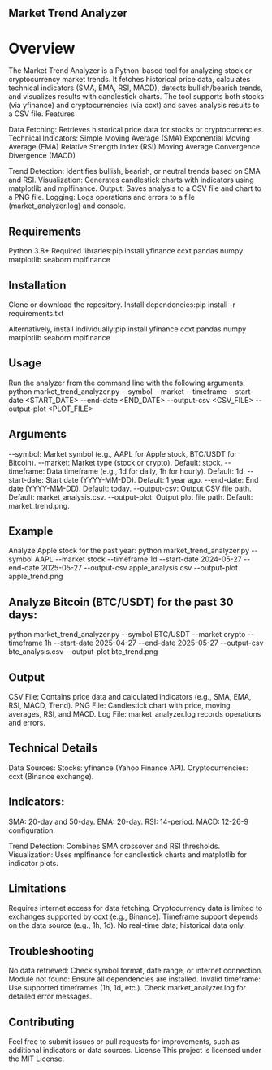 ## Market Trend Analyzer
# Overview
The Market Trend Analyzer is a Python-based tool for analyzing stock or cryptocurrency market trends. It fetches historical price data, calculates technical indicators (SMA, EMA, RSI, MACD), detects bullish/bearish trends, and visualizes results with candlestick charts. The tool supports both stocks (via yfinance) and cryptocurrencies (via ccxt) and saves analysis results to a CSV file.
Features

Data Fetching: Retrieves historical price data for stocks or cryptocurrencies.
Technical Indicators:
Simple Moving Average (SMA)
Exponential Moving Average (EMA)
Relative Strength Index (RSI)
Moving Average Convergence Divergence (MACD)


Trend Detection: Identifies bullish, bearish, or neutral trends based on SMA and RSI.
Visualization: Generates candlestick charts with indicators using matplotlib and mplfinance.
Output: Saves analysis to a CSV file and chart to a PNG file.
Logging: Logs operations and errors to a file (market_analyzer.log) and console.

## Requirements

Python 3.8+
Required libraries:pip install yfinance ccxt pandas numpy matplotlib seaborn mplfinance



## Installation

Clone or download the repository.
Install dependencies:pip install -r requirements.txt

Alternatively, install individually:pip install yfinance ccxt pandas numpy matplotlib seaborn mplfinance



## Usage
Run the analyzer from the command line with the following arguments:
python market_trend_analyzer.py --symbol <SYMBOL> --market <MARKET> --timeframe <TIMEFRAME> --start-date <START_DATE> --end-date <END_DATE> --output-csv <CSV_FILE> --output-plot <PLOT_FILE>

## Arguments

--symbol: Market symbol (e.g., AAPL for Apple stock, BTC/USDT for Bitcoin).
--market: Market type (stock or crypto). Default: stock.
--timeframe: Data timeframe (e.g., 1d for daily, 1h for hourly). Default: 1d.
--start-date: Start date (YYYY-MM-DD). Default: 1 year ago.
--end-date: End date (YYYY-MM-DD). Default: today.
--output-csv: Output CSV file path. Default: market_analysis.csv.
--output-plot: Output plot file path. Default: market_trend.png.

## Example
Analyze Apple stock for the past year:
python market_trend_analyzer.py --symbol AAPL --market stock --timeframe 1d --start-date 2024-05-27 --end-date 2025-05-27 --output-csv apple_analysis.csv --output-plot apple_trend.png

## Analyze Bitcoin (BTC/USDT) for the past 30 days:
python market_trend_analyzer.py --symbol BTC/USDT --market crypto --timeframe 1h --start-date 2025-04-27 --end-date 2025-05-27 --output-csv btc_analysis.csv --output-plot btc_trend.png

## Output

CSV File: Contains price data and calculated indicators (e.g., SMA, EMA, RSI, MACD, Trend).
PNG File: Candlestick chart with price, moving averages, RSI, and MACD.
Log File: market_analyzer.log records operations and errors.

## Technical Details

Data Sources:
Stocks: yfinance (Yahoo Finance API).
Cryptocurrencies: ccxt (Binance exchange).


## Indicators:
SMA: 20-day and 50-day.
EMA: 20-day.
RSI: 14-period.
MACD: 12-26-9 configuration.


Trend Detection: Combines SMA crossover and RSI thresholds.
Visualization: Uses mplfinance for candlestick charts and matplotlib for indicator plots.

## Limitations

Requires internet access for data fetching.
Cryptocurrency data is limited to exchanges supported by ccxt (e.g., Binance).
Timeframe support depends on the data source (e.g., 1h, 1d).
No real-time data; historical data only.

## Troubleshooting

No data retrieved: Check symbol format, date range, or internet connection.
Module not found: Ensure all dependencies are installed.
Invalid timeframe: Use supported timeframes (1h, 1d, etc.).
Check market_analyzer.log for detailed error messages.

## Contributing
Feel free to submit issues or pull requests for improvements, such as additional indicators or data sources.
License
This project is licensed under the MIT License.

